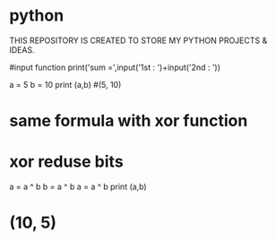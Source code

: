 # python
THIS REPOSITORY IS CREATED TO STORE MY PYTHON PROJECTS & IDEAS.

#input function
print('sum =',input('1st : ')+input('2nd : '))

a = 5
b = 10
print (a,b)
#(5, 10)
# same formula with xor function
# xor reduse bits
a = a ^ b
b = a ^ b
a = a ^ b
print (a,b)
# (10, 5)
